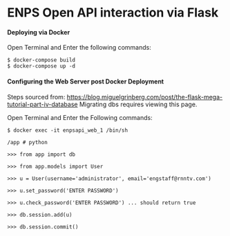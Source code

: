 # ENPS Open API interaction via Flask

#### Deploying via Docker
Open Terminal and Enter the following commands: 

```
$ docker-compose build
$ docker-compose up -d 
```


#### Configuring the Web Server post Docker Deployment
Steps sourced from: https://blog.miguelgrinberg.com/post/the-flask-mega-tutorial-part-iv-database Migrating dbs requires viewing this page. 

Open Terminal and Enter the Following commands:
```
$ docker exec -it enpsapi_web_1 /bin/sh

/app # python

>>> from app import db

>>> from app.models import User

>>> u = User(username='administrator', email='engstaff@rnntv.com')

>>> u.set_password('ENTER PASSWORD')

>>> u.check_password('ENTER PASSWORD') ... should return true

>>> db.session.add(u)

>>> db.session.commit()
```
